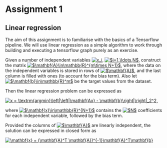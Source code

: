 # Assignment 1

## Linear regression

The aim of this assignment is to familiarise with the basics of a Tensorflow pipeline. We will use linear regression as a simple algorithm to work through building and executing a tensorflow graph purely as an exercise.

Given a number of independent variables <a href="https://www.codecogs.com/eqnedit.php?latex=x_i" target="_blank"><img src="https://latex.codecogs.com/gif.latex?x_i" title="x_i" /></a>, <a href="https://www.codecogs.com/eqnedit.php?latex=$i=1,\ldots,N$" target="_blank"><img src="https://latex.codecogs.com/gif.latex?$i=1,\ldots,N$" title="$i=1,\ldots,N$" /></a>, construct the matrix <a href="https://www.codecogs.com/eqnedit.php?latex=$\mathbf{A}\in\mathbb{R}^{m\times&space;N&plus;1}$" target="_blank"><img src="https://latex.codecogs.com/gif.latex?$\mathbf{A}\in\mathbb{R}^{m\times&space;N&plus;1}$" title="$\mathbf{A}\in\mathbb{R}^{m\times N+1}$" /></a>, where the data on the independent variables is stored in rows of <a href="https://www.codecogs.com/eqnedit.php?latex=$\mathbf{A}$" target="_blank"><img src="https://latex.codecogs.com/gif.latex?$\mathbf{A}$" title="$\mathbf{A}$" /></a>, and the last column is filled with ones (to account for the bias term). Also let <a href="https://www.codecogs.com/eqnedit.php?latex=$\mathbf{b}\in\mathbb{R}^m$" target="_blank"><img src="https://latex.codecogs.com/gif.latex?$\mathbf{b}\in\mathbb{R}^m$" title="$\mathbf{b}\in\mathbb{R}^m$" /></a> be the target values from the dataset.

Then the linear regression problem can be expressed as

<a href="https://www.codecogs.com/eqnedit.php?latex=x&space;=&space;\textrm{argmin}\left|\left|\mathbf{Ax}&space;-&space;\mathbf{b}\right|\right|_2^2," target="_blank"><img src="https://latex.codecogs.com/gif.latex?x&space;=&space;\textrm{argmin}\left|\left|\mathbf{Ax}&space;-&space;\mathbf{b}\right|\right|_2^2," title="x = \textrm{argmin}\left|\left|\mathbf{Ax} - \mathbf{b}\right|\right|_2^2," /></a>

where <a href="https://www.codecogs.com/eqnedit.php?latex=$\mathbf{x}\in\mathbb{R}^{N&plus;1}$" target="_blank"><img src="https://latex.codecogs.com/gif.latex?$\mathbf{x}\in\mathbb{R}^{N&plus;1}$" title="$\mathbf{x}\in\mathbb{R}^{N+1}$" /></a> contains the <a href="https://www.codecogs.com/eqnedit.php?latex=$N$" target="_blank"><img src="https://latex.codecogs.com/gif.latex?$N$" title="$N$" /></a> coefficients for each independent variable, followed by the bias term.

Provided the columns of <a href="https://www.codecogs.com/eqnedit.php?latex=$\mathbf{A}$" target="_blank"><img src="https://latex.codecogs.com/gif.latex?$\mathbf{A}$" title="$\mathbf{A}$" /></a> are linearly independent, the solution can be expressed in closed form as

<a href="https://www.codecogs.com/eqnedit.php?latex=\mathbf{x}&space;=&space;(\mathbf{A}^T&space;\mathbf{A})^{-1}\mathbf{A}^T\mathbf{b}" target="_blank"><img src="https://latex.codecogs.com/gif.latex?\mathbf{x}&space;=&space;(\mathbf{A}^T&space;\mathbf{A})^{-1}\mathbf{A}^T\mathbf{b}" title="\mathbf{x} = (\mathbf{A}^T \mathbf{A})^{-1}\mathbf{A}^T\mathbf{b}" /></a>
